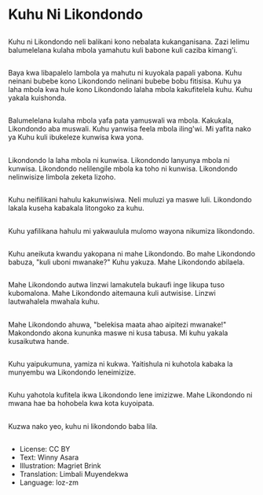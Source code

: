 # Kuhu Ni Likondondo

##
Kuhu ni Likondondo neli balikani kono nebalata kukanganisana. Zazi lelimu balumelelana kulaha mbola yamahutu kuli babone kuli caziba kimang'i.

##
Baya kwa libapalelo lambola ya mahutu ni kuyokala papali yabona. Kuhu neinani bubebe kono Likondondo nelinani bubebe bobu fitisisa. Kuhu ya laha mbola kwa hule kono Likondondo lalaha mbola kakufitelela kuhu. Kuhu yakala kuishonda.

##
Balumelelana kulaha mbola yafa pata yamuswali wa mbola. Kakukala, Likondondo aba muswali. Kuhu yanwisa feela mbola iling'wi. Mi yafita nako ya Kuhu kuli ibukeleze kunwisa kwa yona.

##
Likondondo la laha mbola ni kunwisa. Likondondo lanyunya mbola ni kunwisa. Likondondo nelilengile mbola ka toho ni kunwisa. Likondondo nelinwisize limbola zeketa lizoho.

##
Kuhu neifilikani hahulu kakunwisiwa. Neli muluzi ya maswe luli. Likondondo lakala kuseha kabakala litongoko za kuhu.

##
Kuhu yafilikana hahulu mi yakwaulula mulomo wayona nikumiza likondondo.

##
Kuhu aneikuta kwandu yakopana ni mahe Likondondo. Bo mahe Likondondo babuza, "kuli uboni mwanake?" Kuhu yakuza. Mahe Likondondo abilaela.

##
Mahe Likondondo autwa linzwi lamakutela bukaufi inge likupa tuso kubomalona. Mahe Likondondo aitemauna kuli autwisise. Linzwi lautwahalela mwahala kuhu.

##
Mahe Likondondo ahuwa, "belekisa maata ahao aipitezi mwanake!" Makondondo akona kununka maswe ni kusa tabusa. Mi kuhu yakala kusaikutwa hande.

##
Kuhu yaipukumuna, yamiza ni kukwa. Yaitishula ni kuhotola kabaka la munyembu wa Likondondo leneimizize.

##
Kuhu yahotola kufitela ikwa Likondondo lene imizizwe. Mahe Likondondo ni mwana hae ba hohobela kwa kota kuyoipata.

##
Kuzwa nako yeo, kuhu ni likondondo baba lila.

##
* License: CC BY
* Text: Winny Asara
* Illustration: Magriet Brink
* Translation: Limbali Muyendekwa
* Language: loz-zm
